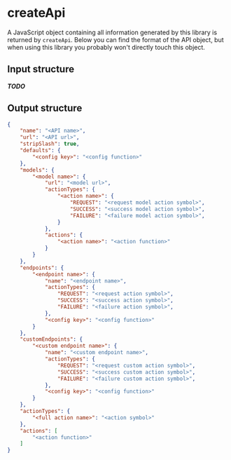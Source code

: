 # createApi

A JavaScript object containing all information generated by this library is returned by `createApi`.
Below you can find the format of the API object, but when using this library you probably won't directly touch this object.

## Input structure
***TODO***

## Output structure
```json
{
    "name": "<API name>",
    "url": "<API url>",
    "stripSlash": true,
    "defaults": {
        "<config key>": "<config function>"
    },
    "models": {
        "<model name>": {
            "url": "<model url>",
            "actionTypes": {
                "<action name>": {
                    "REQUEST": "<request model action symbol>",
                    "SUCCESS": "<success model action symbol>",
                    "FAILURE": "<failure model action symbol>",
                }
            },
            "actions": {
                "<action name>": "<action function>"
            }
        }
    },
    "endpoints": {
        "<endpoint name>": {
            "name": "<endpoint name>",
            "actionTypes": {
                "REQUEST": "<request action symbol>",
                "SUCCESS": "<success action symbol>",
                "FAILURE": "<failure action symbol>",
            },
            "<config key>": "<config function>"
        }
    },
    "customEndpoints": {
        "<custom endpoint name>": {
            "name": "<custom endpoint name>",
            "actionTypes": {
                "REQUEST": "<request custom action symbol>",
                "SUCCESS": "<success custom action symbol>",
                "FAILURE": "<failure custom action symbol>",
            },
            "<config key>": "<config function>"
        }
    },
    "actionTypes": {
        "<full action name>": "<action symbol>"
    },
    "actions": [
        "<action function>"
    ]
}
```
